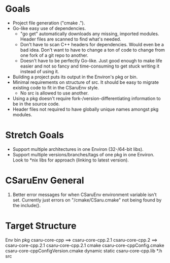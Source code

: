 Goals
=====

* Project file generation ("cmake .").
* Go-like easy use of dependencies.
  * "go get" automatically downloads any missing, imported modules.
    Header files are scanned to find what's needed.
  * Don't have to scan C++ headers for dependencies.  Would even be
    a bad idea.  Don't want to have to change a ton of code to change from one
	fork of a git repo to another.
  * Doesn't have to be perfectly Go-like.  Just good enough to make life easier
	and not so fancy and time-consuming to get stuck writing it instead of using it.
* Building a project puts its output in the Environ's pkg or bin.
* Minimal requirements on structure of src.  It should be easy to migrate
  existing code to fit in the CSaruEnv style.
  * No src is allowed to use another.
* Using a pkg doesn't require fork-/version-differentiating information to be in
  the source code.
* Header files not required to have globally unique names amongst pkg modules.


Stretch Goals
=============

* Support multiple architectures in one Environ (32-/64-bit libs).
* Support multiple versions/branches/tags of one pkg in one Environ.
  Look to \*nix libs for approach (linking to latest version).


CSaruEnv General
================

1. Better error messages for when CSaruEnv environment variable isn't set.
   Currently just errors on "/cmake/CSaru.cmake" not being found by the include().


Target Structure
================

Env
	bin
	pkg
		csaru-core-cpp   ==> csaru-core-cpp.2.1
		csaru-core-cpp.2 ==> csaru-core-cpp.2.1
		csaru-core-cpp.2.1
			cmake
				csaru-core-cppConfig.cmake
				csaru-core-cppConfigVersion.cmake
			dynamic
			static
				csaru-core-cpp.lib
			*.h
	src

